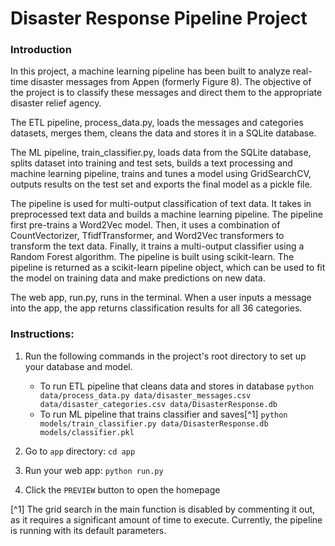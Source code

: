 # Disaster Response Pipeline Project

### Introduction
In this project, a machine learning pipeline has been built to analyze real-time disaster messages from Appen (formerly Figure 8). The objective of the project is to classify these messages and direct them to the appropriate disaster relief agency. 

The ETL pipeline, process_data.py, loads the messages and categories datasets, merges them, cleans the data and stores it in a SQLite database.

The ML pipeline, train_classifier.py, loads data from the SQLite database, splits dataset into training and test sets, builds a text processing and machine learning pipeline, trains and tunes a model using GridSearchCV, outputs results on the test set and exports the final model as a pickle file.

The pipeline is used for multi-output classification of text data. It takes in preprocessed text data and builds a machine learning pipeline. The pipeline first pre-trains a Word2Vec model. Then, it uses a combination of CountVectorizer, TfidfTransformer, and Word2Vec transformers to transform the text data. Finally, it trains a multi-output classifier using a Random Forest algorithm.
The pipeline is built using scikit-learn. The pipeline is returned as a scikit-learn pipeline object, which can be used to fit the model on training data and make predictions on new data.

The web app, run.py, runs in the terminal. When a user inputs a message into the app, the app returns classification results for all 36 categories.

### Instructions:
1. Run the following commands in the project's root directory to set up your database and model.

    - To run ETL pipeline that cleans data and stores in database
        `python data/process_data.py data/disaster_messages.csv data/disaster_categories.csv data/DisasterResponse.db`
    - To run ML pipeline that trains classifier and saves[^1]
        `python models/train_classifier.py data/DisasterResponse.db models/classifier.pkl`

2. Go to `app` directory: `cd app`

3. Run your web app: `python run.py`

4. Click the `PREVIEW` button to open the homepage

[^1] The grid search in the main function is disabled by commenting it out, as it requires a significant amount of time to execute. Currently, the pipeline is running with its default parameters. 
